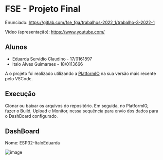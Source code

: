 # FSE - Projeto Final

Enunciado: https://gitlab.com/fse_fga/trabalhos-2022_1/trabalho-3-2022-1

Vídeo (apresentação): https://www.youtube.com/

## Alunos

- Eduarda Servidio Claudino - 17/0161897
- Italo Alves Guimaraes - 18/0113666

A o projeto foi realizado utilizando a [PlatformIO](https://platformio.org/) na sua versão mais recente pelo VSCode. 

## Execução
Clonar ou baixar os arquivos do repositório. Em seguida, no PlatformIO, fazer o Build, Upload e Monitor, nessa sequência para envio dos dados para o DashBoard configurado.
 
## DashBoard
Nome: ESP32-ItaloEduarda

![image](https://user-images.githubusercontent.com/52542729/191825421-4b1bf9c0-a4ae-4981-99aa-a2cdd82e1720.png)
